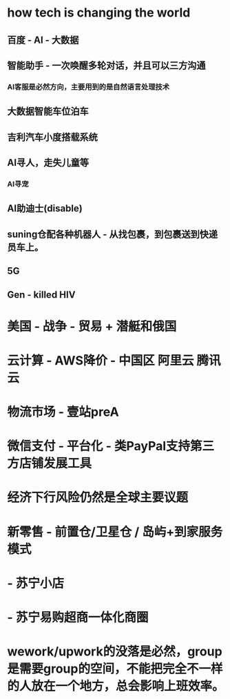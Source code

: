 
# how tech is changing the world
## 百度 - AI - 大数据
## 智能助手 - 一次唤醒多轮对话，并且可以三方沟通
### AI客服是必然方向，主要用到的是自然语言处理技术
## 大数据智能车位泊车
## 吉利汽车小度搭载系统
## AI寻人，走失儿童等
### AI寻宠
## AI助迪士(disable)

## suning仓配各种机器人 - 从找包裹，到包裹送到快递员车上。
## 5G

## Gen - killed HIV

# 美国 - 战争 - 贸易 + 潜艇和俄国
# 云计算 - AWS降价 - 中国区 阿里云 腾讯云
# 物流市场 - 壹站preA
# 微信支付 - 平台化 - 类PayPal支持第三方店铺发展工具
# 经济下行风险仍然是全球主要议题
# 新零售 - 前置仓/卫星仓 / 岛屿+到家服务模式
#       - 苏宁小店  
#       - 苏宁易购超商一体化商圈

# wework/upwork的没落是必然，group是需要group的空间，不能把完全不一样的人放在一个地方，总会影响上班效率。

#
#
#
#
#
#
#


